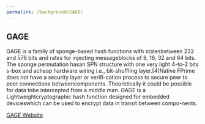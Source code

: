 ```yaml
---
permalink: /background/GAGE/
---
```


## GAGE 

GAGE is a family of sponge-based hash functions with statesbetween  232  and  576  bits  and  rates  for  injecting  messageblocks of 8, 16, 32 and 64 bits. The sponge permutation hasan SPN structure with one very light 4-to-2 bits s-box and acheap hardware wiring i.e., bit-shuffling layer.[4]Native  FPrime  does  not  have  a  security  layer  or  verifi-cation process to secure peer to peer connections betweencomponents. Theoretically it could be possible for data tobe intercepted from a middle man. GAGE is a Lightweightcryptographic hash function designed for embedded deviceswhich can be used to encrypt data in transit between compo-nents.

[GAGE Website](http://gageingage.org/)
